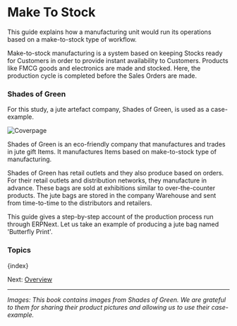 # Make To Stock

<p class="lead">This guide explains how a manufacturing unit would run its operations based on a make-to-stock type of workflow.</p>

Make-to-stock manufacturing is a system based on keeping Stocks ready for Customers in order to provide instant availability to Customers. Products like FMCG goods and electronics are made and stocked. Here, the production cycle is completed before the Sales Orders are made.

### Shades of Green

For this study, a jute artefact company, Shades of Green, is used as a case-example.

![Coverpage](/assets/manual_erpnext_com/old_images/erpnext/butterfly-print.jpg)


Shades of Green is an eco-friendly company that manufactures and trades in  jute gift Items. It manufactures Items based on make-to-stock type of manufacturing.

Shades of Green has retail outlets and they also produce based on orders. For their retail outlets and distribution networks, they manufacture in advance. These bags are sold at exhibitions similar to over-the-counter products. The jute bags are stored in the company Warehouse and sent from time-to-time to the distributors and retailers.


This guide gives a step-by-step account of the production process run through ERPNext. Let us take an example of producing a jute bag named 'Butterfly Print'.

### Topics

{index}

Next: [Overview](/guide-books/make-to-stock/overview)

---

_Images: This book contains images from Shades of Green. We are grateful to them for sharing their product pictures and allowing us to use their case-example._
